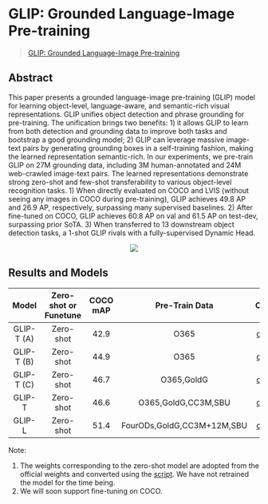 # GLIP: Grounded Language-Image Pre-training

> [GLIP: Grounded Language-Image Pre-training](https://arxiv.org/abs/2112.03857)

<!-- [ALGORITHM] -->

## Abstract

This paper presents a grounded language-image pre-training (GLIP) model for learning object-level, language-aware, and semantic-rich visual representations. GLIP unifies object detection and phrase grounding for pre-training. The unification brings two benefits: 1) it allows GLIP to learn from both detection and grounding data to improve both tasks and bootstrap a good grounding model; 2) GLIP can leverage massive image-text pairs by generating grounding boxes in a self-training fashion, making the learned representation semantic-rich. In our experiments, we pre-train GLIP on 27M grounding data, including 3M human-annotated and 24M web-crawled image-text pairs. The learned representations demonstrate strong zero-shot and few-shot transferability to various object-level recognition tasks. 1) When directly evaluated on COCO and LVIS (without seeing any images in COCO during pre-training), GLIP achieves 49.8 AP and 26.9 AP, respectively, surpassing many supervised baselines. 2) After fine-tuned on COCO, GLIP achieves 60.8 AP on val and 61.5 AP on test-dev, surpassing prior SoTA. 3) When transferred to 13 downstream object detection tasks, a 1-shot GLIP rivals with a fully-supervised Dynamic Head.

<div align=center>
<img src="https://github.com/open-mmlab/mmyolo/assets/17425982/b87228d7-f000-4a5d-b103-fe535984417a"/>
</div>

## Results and Models

|   Model    | Zero-shot or Funetune | COCO mAP |       Pre-Train Data       |                           Config                            |  Download   |
| :--------: | :-------------------: | :------: | :------------------------: | :---------------------------------------------------------: | :---------: |
| GLIP-T (A) |       Zero-shot       |   42.9   |            O365            | [config](glip_atss_swin-t_a_fpn_dyhead_pretrain_obj365.py)  | [model](<>) |
| GLIP-T (B) |       Zero-shot       |   44.9   |            O365            | [config](glip_atss_swin-t_b_fpn_dyhead_pretrain_obj365.py)  | [model](<>) |
| GLIP-T (C) |       Zero-shot       |   46.7   |         O365,GoldG         |                        [config](<>)                         | [model](<>) |
|   GLIP-T   |       Zero-shot       |   46.6   |    O365,GoldG,CC3M,SBU     |                        [config](<>)                         | [model](<>) |
|   GLIP-L   |       Zero-shot       |   51.4   | FourODs,GoldG,CC3M+12M,SBU | [config](glip_atss_swin-l_fpn_dyhead_pretrain_mixeddata.py) | [model](<>) |

Note:

1. The weights corresponding to the zero-shot model are adopted from the official weights and converted using the [script](../../tools/model_converters/glip_to_mmdet.py). We have not retrained the model for the time being.
2. We will soon support fine-tuning on COCO.
